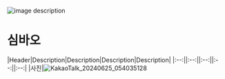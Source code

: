 ![image description](https://capsule-render.vercel.app/api?type=venom&height=300&color=A4DACD&text=CHEAT%20KEY&fontColor=1E3D46&fontSize=70&descAlign=50&descAlignY=50&fontAlignY=50&reversal=false&textBg=false&rotate=0&strokeWidth=0&section=header&fontAlign=50)
# 심바오
|Header|Description|Description|Description|Description|
|:--:||:--:||:--:||:--:||:--:|
|사진|![KakaoTalk_20240625_054035128](https://github.com/LikeLion-at-DGU/2024-simba-5-simbaOh/assets/163946300/c01318a9-c0fd-4b62-a683-9c8c48cd21da)

